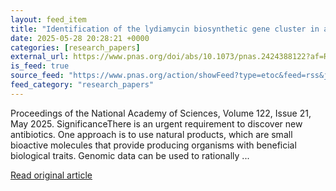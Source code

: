 ```yaml
---
layout: feed_item
title: "Identification of the lydiamycin biosynthetic gene cluster in a plant pathogen guides structural revision and identification of molecular target"
date: 2025-05-28 20:28:21 +0000
categories: [research_papers]
external_url: https://www.pnas.org/doi/abs/10.1073/pnas.2424388122?af=R
is_feed: true
source_feed: "https://www.pnas.org/action/showFeed?type=etoc&feed=rss&jc=pnas"
feed_category: "research_papers"
---
```


Proceedings of the National Academy of Sciences, Volume 122, Issue 21, May 2025. SignificanceThere is an urgent requirement to discover new antibiotics. One approach is to use natural products, which are small bioactive molecules that provide producing organisms with beneficial biological traits. Genomic data can be used to rationally ...

[Read original article](https://www.pnas.org/doi/abs/10.1073/pnas.2424388122?af=R)
